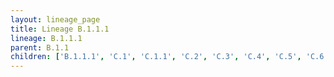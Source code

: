 ```yaml
---
layout: lineage_page
title: Lineage B.1.1.1
lineage: B.1.1.1
parent: B.1.1
children: ['B.1.1.1', 'C.1', 'C.1.1', 'C.2', 'C.3', 'C.4', 'C.5', 'C.6', 'C.7', 'C.8', 'C.9', 'C.10', 'C.11', 'C.12', 'C.13', 'C.14', 'C.15', 'C.16']
---
```

